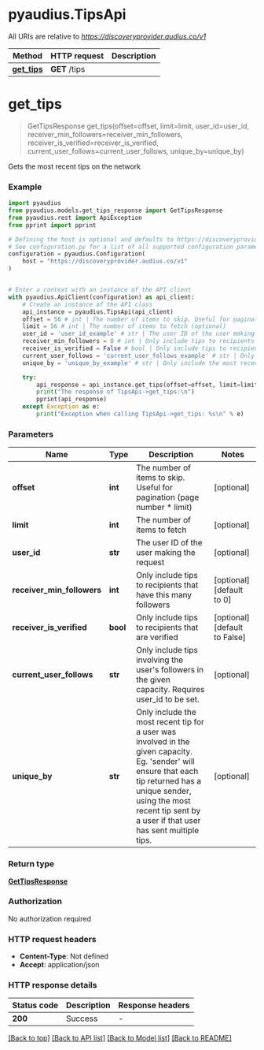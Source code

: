 # pyaudius.TipsApi

All URIs are relative to *https://discoveryprovider.audius.co/v1*

Method | HTTP request | Description
------------- | ------------- | -------------
[**get_tips**](TipsApi.md#get_tips) | **GET** /tips | 


# **get_tips**
> GetTipsResponse get_tips(offset=offset, limit=limit, user_id=user_id, receiver_min_followers=receiver_min_followers, receiver_is_verified=receiver_is_verified, current_user_follows=current_user_follows, unique_by=unique_by)



Gets the most recent tips on the network

### Example


```python
import pyaudius
from pyaudius.models.get_tips_response import GetTipsResponse
from pyaudius.rest import ApiException
from pprint import pprint

# Defining the host is optional and defaults to https://discoveryprovider.audius.co/v1
# See configuration.py for a list of all supported configuration parameters.
configuration = pyaudius.Configuration(
    host = "https://discoveryprovider.audius.co/v1"
)


# Enter a context with an instance of the API client
with pyaudius.ApiClient(configuration) as api_client:
    # Create an instance of the API class
    api_instance = pyaudius.TipsApi(api_client)
    offset = 56 # int | The number of items to skip. Useful for pagination (page number * limit) (optional)
    limit = 56 # int | The number of items to fetch (optional)
    user_id = 'user_id_example' # str | The user ID of the user making the request (optional)
    receiver_min_followers = 0 # int | Only include tips to recipients that have this many followers (optional) (default to 0)
    receiver_is_verified = False # bool | Only include tips to recipients that are verified (optional) (default to False)
    current_user_follows = 'current_user_follows_example' # str | Only include tips involving the user's followers in the given capacity. Requires user_id to be set. (optional)
    unique_by = 'unique_by_example' # str | Only include the most recent tip for a user was involved in the given capacity.  Eg. 'sender' will ensure that each tip returned has a unique sender, using the most recent tip sent by a user if that user has sent multiple tips.      (optional)

    try:
        api_response = api_instance.get_tips(offset=offset, limit=limit, user_id=user_id, receiver_min_followers=receiver_min_followers, receiver_is_verified=receiver_is_verified, current_user_follows=current_user_follows, unique_by=unique_by)
        print("The response of TipsApi->get_tips:\n")
        pprint(api_response)
    except Exception as e:
        print("Exception when calling TipsApi->get_tips: %s\n" % e)
```



### Parameters


Name | Type | Description  | Notes
------------- | ------------- | ------------- | -------------
 **offset** | **int**| The number of items to skip. Useful for pagination (page number * limit) | [optional] 
 **limit** | **int**| The number of items to fetch | [optional] 
 **user_id** | **str**| The user ID of the user making the request | [optional] 
 **receiver_min_followers** | **int**| Only include tips to recipients that have this many followers | [optional] [default to 0]
 **receiver_is_verified** | **bool**| Only include tips to recipients that are verified | [optional] [default to False]
 **current_user_follows** | **str**| Only include tips involving the user&#39;s followers in the given capacity. Requires user_id to be set. | [optional] 
 **unique_by** | **str**| Only include the most recent tip for a user was involved in the given capacity.  Eg. &#39;sender&#39; will ensure that each tip returned has a unique sender, using the most recent tip sent by a user if that user has sent multiple tips.      | [optional] 

### Return type

[**GetTipsResponse**](GetTipsResponse.md)

### Authorization

No authorization required

### HTTP request headers

 - **Content-Type**: Not defined
 - **Accept**: application/json

### HTTP response details

| Status code | Description | Response headers |
|-------------|-------------|------------------|
**200** | Success |  -  |

[[Back to top]](#) [[Back to API list]](../README.md#documentation-for-api-endpoints) [[Back to Model list]](../README.md#documentation-for-models) [[Back to README]](../README.md)

